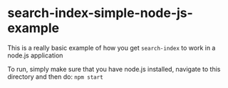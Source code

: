 # search-index-simple-node-js-example

This is a really basic example of how you get `search-index` to work in a node.js application

To run, simply make sure that you have node.js installed, navigate to
this directory and then do: `npm start`
